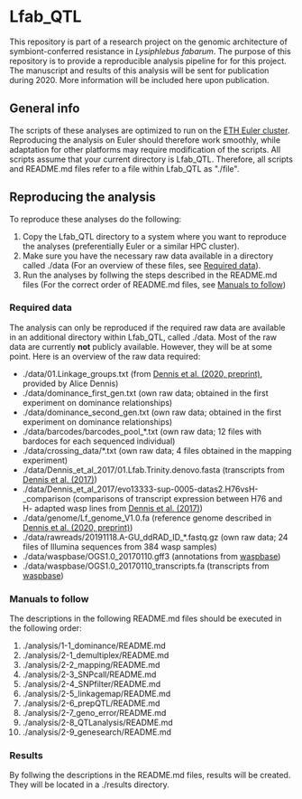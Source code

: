 # Lfab_QTL
This repository is part of a research project on the genomic architecture of symbiont-conferred resistance in _Lysiphlebus fabarum_. The purpose of this repository is to provide a reproducible analysis pipeline for for this project. The manuscript and results of this analysis will be sent for publication during 2020. More information will be included here upon publication.

## General info
The scripts of these analyses are optimized to run on the [ETH Euler cluster](https://scicomp.ethz.ch/wiki/Euler). Reproducing the analysis on Euler should therefore work smoothly, while adaptation for other platforms may require modification of the scripts. All scripts assume that your current directory is Lfab_QTL. Therefore, all scripts and README.md files refer to a file within Lfab_QTL as "./file".

## Reproducing the analysis
To reproduce these analyses do the following:
1. Copy the Lfab_QTL directory to a system where you want to reproduce the analyses (preferentially Euler or a similar HPC cluster).
2. Make sure you have the necessary raw data available in a directory called ./data (For an overview of these files, see [Required data](https://github.com/ulrichga/Lfab_QTL#Required-data)).
3. Run the analyses by follwing the steps described in the README.md files (For the correct order of README.md files, see [Manuals to follow](https://github.com/ulrichga/Lfab_QTL#Manuals-to-follow))

### Required data
The analysis can only be reproduced if the required raw data are available in an additional directory within Lfab_QTL, called ./data. Most of the raw data are currently **not** publicly available. However, they will be at some point. Here is an overview of the raw data required:
* ./data/01.Linkage_groups.txt (from [Dennis et al. (2020, preprint)](https://www.biorxiv.org/content/10.1101/841288v1.full.pdf), provided by Alice Dennis)
* ./data/dominance_first_gen.txt (own raw data; obtained in the first experiment on dominance relationships)
* ./data/dominance_second_gen.txt (own raw data; obtained in the first experiment on dominance relationships)
* ./data/barcodes/barcodes_pool_*.txt (own raw data; 12 files with bardoces for each sequenced individual)
* ./data/crossing_data/\*.txt (own raw data; 4 files obtained in the mapping experiment)
* ./data/Dennis_et_al_2017/01.Lfab.Trinity.denovo.fasta (transcripts from [Dennis et al. (2017)](https://onlinelibrary.wiley.com/doi/pdf/10.1111/evo.13333))
* ./data/Dennis_et_al_2017/evo13333-sup-0005-datas2.H76vsH-\_comparison (comparisons of transcript expression between H76 and H- adapted wasp lines from [Dennis et al. (2017)](https://onlinelibrary.wiley.com/doi/pdf/10.1111/evo.13333))
* ./data/genome/Lf_genome_V1.0.fa (reference genome described in [Dennis et al. (2020, preprint)](https://www.biorxiv.org/content/10.1101/841288v1.full.pdf))
* ./data/rawreads/20191118.A-GU_ddRAD_ID_*.fastq.gz (own raw data; 24 files of Illumina sequences from 384 wasp samples)
* ./data/waspbase/OGS1.0_20170110.gff3 (annotations from [waspbase](http://www.insect-genome.com/waspbase/))
* ./data/waspbase/OGS1.0_20170110_transcripts.fa (transcripts from [waspbase](http://www.insect-genome.com/waspbase/))

### Manuals to follow
The descriptions in the following README.md files should be executed in the following order:
1. ./analysis/1-1_dominance/README.md
2. ./analysis/2-1_demultiplex/README.md
3. ./analysis/2-2_mapping/README.md
4. ./analysis/2-3_SNPcall/README.md
5. ./analysis/2-4_SNPfilter/README.md
6. ./analysis/2-5_linkagemap/README.md
7. ./analysis/2-6_prepQTL/README.md
8. ./analysis/2-7_geno_error/README.md
9. ./analysis/2-8_QTLanalysis/README.md
10. ./analysis/2-9_genesearch/README.md

### Results
By follwing the descriptions in the README.md files, results will be created. They will be located in a ./results directory.
